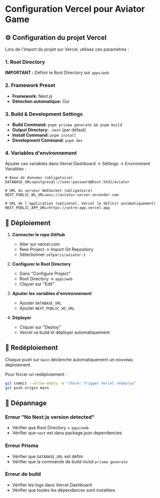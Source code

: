 # Configuration Vercel pour Aviator Game

## ⚙️ Configuration du projet Vercel

Lors de l'import du projet sur Vercel, utilisez ces paramètres :

### 1. Root Directory
**IMPORTANT :** Définir le Root Directory sur `apps/web`

### 2. Framework Preset
- **Framework:** Next.js
- **Détection automatique:** Oui

### 3. Build & Development Settings
- **Build Command:** `pnpm prisma generate && pnpm build`
- **Output Directory:** `.next` (par défaut)
- **Install Command:** `pnpm install`
- **Development Command:** `pnpm dev`

### 4. Variables d'environnement

Ajouter ces variables dans Vercel Dashboard → Settings → Environment Variables :

```env
# Base de données (obligatoire)
DATABASE_URL=postgresql://user:password@host:5432/aviator

# URL du serveur WebSocket (obligatoire)
NEXT_PUBLIC_WS_URL=wss://aviator-server.onrender.com

# URL de l'application (optionnel, Vercel le définit automatiquement)
NEXT_PUBLIC_APP_URL=https://votre-app.vercel.app
```

## 🚀 Déploiement

1. **Connecter le repo GitHub**
   - Aller sur vercel.com
   - New Project → Import Git Repository
   - Sélectionner `zefparis/aviator-1`

2. **Configurer le Root Directory**
   - Dans "Configure Project"
   - Root Directory → `apps/web`
   - Cliquer sur "Edit"

3. **Ajouter les variables d'environnement**
   - Ajouter `DATABASE_URL`
   - Ajouter `NEXT_PUBLIC_WS_URL`

4. **Déployer**
   - Cliquer sur "Deploy"
   - Vercel va build et déployer automatiquement

## 🔄 Redéploiement

Chaque push sur `main` déclenche automatiquement un nouveau déploiement.

Pour forcer un redéploiement :
```bash
git commit --allow-empty -m "chore: Trigger Vercel redeploy"
git push origin main
```

## 🐛 Dépannage

### Erreur "No Next.js version detected"
- Vérifier que Root Directory = `apps/web`
- Vérifier que `next` est dans package.json dependencies

### Erreur Prisma
- Vérifier que `DATABASE_URL` est défini
- Vérifier que la commande de build inclut `prisma generate`

### Erreur de build
- Vérifier les logs dans Vercel Dashboard
- Vérifier que toutes les dépendances sont installées
